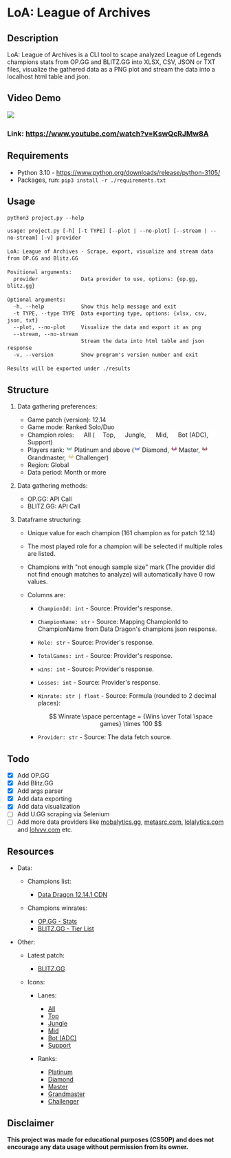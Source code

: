 # LoA: League of Archives

## Description

LoA: League of Archives is a CLI tool to scape analyzed League of Legends champions stats from OP.GG <!--, U.GG-->and BLITZ.GG into XLSX, CSV, JSON or TXT files, visualize the gathered data as a PNG plot and stream the data into a localhost html table and json.

## Video Demo

<a href="https://www.youtube.com/watch?v=KswQcRJMw8A">
    <img src="https://img.shields.io/badge/YOUTUBE-WATCH%20NOW-red?logo=YOUTUBE&logoColor=red&style=for-the-badge" />
</a>

### Link: https://www.youtube.com/watch?v=KswQcRJMw8A

## Requirements

- Python 3.10 - https://www.python.org/downloads/release/python-3105/
- Packages, run: `pip3 install -r ./requirements.txt`

## Usage

```shell
python3 project.py --help
```

```
usage: project.py [-h] [-t TYPE] [--plot | --no-plot] [--stream | --no-stream] [-v] provider

LoA: League of Archives - Scrape, export, visualize and stream data from OP.GG and Blitz.GG

Positional arguments:
  provider              Data provider to use, options: {op.gg, blitz.gg}

Optional arguments:
  -h, --help            Show this help message and exit
  -t TYPE, --type TYPE  Data exporting type, options: {xlsx, csv, json, txt}
  --plot, --no-plot     Visualize the data and export it as png
  --stream, --no-stream
                        Stream the data into html table and json response
  -v, --version         Show program's version number and exit

Results will be exported under ./results
```

## Structure

1. Data gathering preferences:

   - Game patch (version): 12.14
   - Game mode: Ranked Solo/Duo
   - Champion roles: <img src="./assets/lanes/all.png" alt="all" width="15" height="15"/> All (<img src="./assets/lanes/top.png" alt="Top" width="15" height="15"/> Top, <img src="./assets/lanes/jng.png" alt="Jungle" width="15" height="15"/> Jungle, <img src="./assets/lanes/mid.png" alt="Mid" width="15" height="15"/> Mid, <img src="./assets/lanes/bot.png" alt="Bottom" width="15" height="15"/> Bot (ADC), <img src="./assets/lanes/sup.png" alt="Support" width="15" height="15"/> Support)
   - Players rank: <img src="./assets/ranks/platinum.png" alt="Platinum" width="15" height="15"/> Platinum and above (<img src="./assets/ranks/diamond.png" alt="Diamond" width="15" height="15"/> Diamond, <img src="./assets/ranks/master.png" alt="Master" width="15" height="15"/> Master, <img src="./assets/ranks/grandmaster.png" alt="Grandmaster" width="15" height="15"/> Grandmaster, <img src="./assets/ranks/challenger.png" alt="Challenger" width="15" height="15"/> Challenger)
   - Region: Global
   - Data period: Month or more

2. Data gathering methods:

   - OP.GG: API Call
   <!-- - U.GG: UI Scraping -->
   - BLITZ.GG: API Call

3. Dataframe structuring:

   - Unique value for each champion (161 champion as for patch 12.14)
   - The most played role for a champion will be selected if multiple roles are listed.
   - Champions with "not enough sample size" mark (The provider did not find enough matches to analyze) will automatically have 0 row values.
   - Columns are:

     - `ChampionId: int` - Source: Provider's response.
     - `ChampionName: str` - Source: Mapping ChampionId to ChampionName from Data Dragon's champions json response.
     - `Role: str` - Source: Provider's response.
     - `TotalGames: int` - Source: Provider's response.
     - `wins: int` - Source: Provider's response.
     - `Losses: int` - Source: Provider's response.
     - `Winrate: str | float` - Source: Formula (rounded to 2 decimal places):

       $$ Winrate \space percentage = {Wins \over Total \space games} \times 100 $$

     - `Provider: str` - Source: The data fetch source.

## Todo

- [x] Add OP.GG
- [x] Add Blitz.GG
- [x] Add args parser
- [x] Add data exporting
- [x] Add data visualization
- [ ] Add U.GG scraping via Selenium
- [ ] Add more data providers like [mobalytics.gg](https://mobalytics.gg), [metasrc.com](https://metasrc.com), [lolalytics.com](https://lolalytics.com) and [lolvvv.com](https://lolvvv.com) etc.

## Resources

- Data:

  - Champions list:

    - [Data Dragon 12.14.1 CDN](https://ddragon.leagueoflegends.com/cdn/12.14.1/data/en_US/champion.json "Data Dragon - champion")

  - Champions winrates:

    - [OP.GG - Stats](https://www.op.gg/statistics/champions)
    <!-- - [U.GG - Tier List](https://u.gg/lol/tier-list) -->
    - [BLITZ.GG - Tier List](https://blitz.gg/lol/tierlist)

- Other:

  - Latest patch:
    - [BLITZ.GG](https://blitz.gg/)
  - Icons:

    - Lanes:

      - [All](https://s-lol-web.op.gg/images/icon/icon-position-all-wh.svg)
      - [Top](https://s-lol-web.op.gg/assets/images/positions/01-icon-01-lol-icon-position-top-wh.svg)
      - [Jungle](https://s-lol-web.op.gg/assets/images/positions/01-icon-01-lol-icon-position-jng-wh.svg)
      - [Mid](https://s-lol-web.op.gg/assets/images/positions/01-icon-01-lol-icon-position-mid-wh.svg)
      - [Bot (ADC)](https://s-lol-web.op.gg/assets/images/positions/01-icon-01-lol-icon-position-bot-wh.svg)
      - [Support](https://s-lol-web.op.gg/assets/images/positions/01-icon-01-lol-icon-position-sup-wh.svg)

    - Ranks:
      - [Platinum](https://opgg-static.akamaized.net/images/medals_mini/platinum.png)
      - [Diamond](https://opgg-static.akamaized.net/images/medals_mini/diamond.png)
      - [Master](https://opgg-static.akamaized.net/images/medals_mini/master.png)
      - [Grandmaster](https://opgg-static.akamaized.net/images/medals_mini/grandmaster.png)
      - [Challenger](https://opgg-static.akamaized.net/images/medals_mini/challenger.png)

## Disclaimer

**This project was made for educational purposes (CS50P) and does not encourage any data usage without permission from its owner.**

<!-- **I do not own the used data. All credits go to its rightful owner.** -->
